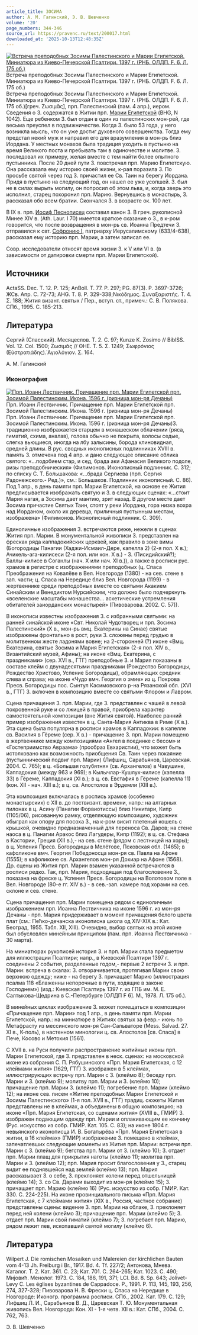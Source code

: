 ```yaml
---
article_title: ЗОСИМА
author: А. М. Гагинский, Э. В. Шевченко
volume: '20'
page_numbers: 344-346
source_url: https://pravenc.ru/text/200017.html
downloaded_at: '2025-10-13T12:48:35Z'
---
```


[![Встреча преподобных Зосимы Палестинского и Марии Египетской. Миниатюра из Киево-Печерской Псалтири. 1397 г. (РНБ. ОЛДП. F. 6. Л. 175 об.)](https://pravenc.ru/data/165/504/1234/i200.jpg "Кликните для увеличения картинки")](https://pravenc.ru/data/165/504/1234/i400.jpg)Встреча преподобных Зосимы Палестинского и Марии Египетской. Миниатюра из Киево-Печерской Псалтири. 1397 г. (РНБ. ОЛДП. F. 6. Л. 175 об.)  
Встреча преподобных Зосимы Палестинского и Марии Египетской. Миниатюра из Киево-Печерской Псалтири. 1397 г. (РНБ. ОЛДП. F. 6. Л. 175 об.)[греч. Ζωσιμᾶς], прп. Палестинский (пам. 4 апр.), иером. Сведения о З. содержатся в Житии прп. [Марии Египетской](<https://pravenc.ru/text/Марии Египетской.html>) (BHG, N 1042). Еще ребенком З. был отдан в один из палестинских мон-рей, где весьма преуспел в подвижничестве. Когда З. было 53 года, у него возникла мысль, что он уже достиг духовного совершенства. Тогда ему предстал некий муж и направил его для вразумления в мон-рь близ Иордана. У местных монахов была традиция уходить в пустыню на время Великого поста и пребывать там в одиночестве и молитве. З. последовал их примеру, желая вместе с тем найти более опытного пустынника. После 20 дней пути З. повстречал прп. Марию Египетскую. Она рассказала ему историю своей жизни, к-рая поразила З. По просьбе святой через год З. причастил ее Св. Таин на берегу Иордана. Придя в пустыню на следующий год, он нашел ее уже усопшей. З. был не в силах вырыть могилу, он попросил об этом льва, и, когда зверь это исполнил, старец похоронил прп. Марию. Вернувшись в монастырь, З. рассказал обо всем братии. Скончался З. в возрасте ок. 100 лет.

В IX в. прп. [Иосиф Песнописец](<https://pravenc.ru/text/Иосиф Песнописец.html>) составил канон З. В греч. рукописной Минее XIV в. (Ath. Laur. I 70) имеется краткое сказание о З., в к-ром говорится, что после возвращения в мон-рь св. Иоанна Предтечи З. отправился к свт. [Софронию I](<https://pravenc.ru/text/Софронию I.html>), патриарху Иерусалимскому (633/4-638), рассказал ему историю прп. Марии, а затем записал ее.

Совр. исследователи относят время жизни З. к V или VI в. (в зависимости от датировки смерти прп. Марии Египетской).

## Источники

ActaSS. Dec. T. 12. P. 125; AnBoll. T. 77. P. 297; PG. 87(3). P. 3697-3726; ЖСв. Апр. С. 72-73; AHG. T. 8. P. 329-338;Νικόδημος. Συναξαριστής. Τ. 4. Σ. 188; Жития визант. святых / Пер., вступ. ст., примеч.: С. В. Полякова. СПб., 1995. С. 185-213.

## Литература

Сергий (Спасский). Месяцеслов. Т. 2. С. 97; Kunze K. Zosimo // BiblSS. Vol. 12. Col. 1500; Ζωσιμᾶς // ΘΗΕ. Τ. 5. Σ. 1249; Σωφρόνιος (Εὐστρατιάδης).῾Αγιολόγιον. Σ. 164.

А. М. Гагинский 

### Иконография

[![Прп. Иоанн Лествичник. Причащение прп. Марии Египетской прп. Зосимой Палестинским. Икона. 1596 г. (ризница мон-ря Дечаны)](https://pravenc.ru/data/114/504/1234/i200.jpg "Кликните для увеличения картинки")](https://pravenc.ru/data/114/504/1234/i400.jpg)Прп. Иоанн Лествичник. Причащение прп. Марии Египетской прп. Зосимой Палестинским. Икона. 1596 г. (ризница мон-ря Дечаны)  
Прп. Иоанн Лествичник. Причащение прп. Марии Египетской прп. Зосимой Палестинским. Икона. 1596 г. (ризница мон-ря Дечаны)З. традиционно изображается старцем в монашеском облачении (ряса, гиматий, схима, аналав), голова обычно не покрыта, волосы седые, слегка вьющиеся, иногда на лбу залысины, борода клиновидная, средней длины. В рус. сводных иконописных подлинниках XVIII в. память З. отмечена под 4 апр. и дано следующее описание облика святого: «…подобием стар, и сед, брада аки Афанасия Великого подоле, ризы преподобническия» (Филимонов. Иконописный подлинник. С. 312; по списку С. Т. Большакова: «...брада Сергиева (прп. Сергия Радонежского.- Ред.)», см.: Большаков. Подлинник иконописный. С. 86). Под 1 апр., в день памяти прп. Марии Египетской, на основе ее Жития предписывается изображать святую и З. в следующих сценах: «…стоит Мария нагая, а Зосима дает мантию, зрит назад. В другом месте дает Зосима причастие Святых Таин, стоят у реки Иордана, гора низка вохра над Иорданом, около их деревца, приличныя пустынным местам, изображена» (Филимонов. Иконописный подлинник. С. 309).

Единоличные изображения З. встречаются реже, нежели в сценах Жития прп. Марии. В монументальной живописи З. представлен на фресках ряда каппадокийских церквей, как правило в зоне вимы (Богородицы Панагии (Хаджи-Исмаил-Дере, капелла 2) (2-я пол. X в.); Ачикель-ага-килисеси (2-я пол. или кон. X в.) - З. (Писидийский?); Баллы-килисе в Соганлы (нач. X или нач. XI в.)), а также в росписи рус. храмов в регистре с изображениями преподобных (ц. Спаса Преображения на Ковалёве в Вел. Новгороде (1380) - на сев. стене в зап. части; ц. Спаса на Нередице близ Вел. Новгорода (1199) - в жертвеннике среди преподобных вместе со святыми Акакием Синайским и Венедиктом Нурсийским, что должно было подчеркнуть «вселенские масштабы монашества… аскетические устремления обитателей заиорданских монастырей» (Пивоварова. 2002. С. 57)).

В иконописи известны изображения З. с избранными святыми: на ранней синайской иконе «Свт. Николай Чудотворец и прп. Зосима Палестинский» (X в., мон-рь вмц. Екатерины на Синае) святые изображены фронтально в рост, руки З. сложены перед грудью в молитвенном жесте ладонями вовне; на 2-сторонней (?) иконе «Вмц. Екатерина, святые Зосима и Мария Египетская» (2-я пол. XIV в., Византийский музей, Афины); на иконе «Вмц. Екатерина, с праздниками» (сер. XVI в., ГТГ) преподобные З. и Мария показаны в составе клейм с двунадесятыми праздниками (Рождество Богородицы, Рождество Христово, Успение Богородицы), обрамляющих средник слева и справа; на иконе «Чудо вмч. Георгия о змие» из ц. Покрова Пресв. Богородицы пос. Сынтул Касимовского р-на Рязанской обл. (XVI в., ГТГ) З. включен в композицию вместе со святыми Флором и Лавром.

Сцена причащения З. прп. Марии, где З. представлен с чашей в левой покровенной руке и со лжицей в правой, приобрела характер самостоятельной композиции (вне Жития святой). Наиболее ранний пример изображения известен в ц. Санта-Мария Антиква в Риме (X в.). Эта сцена была популярна в росписи храмов в Каппадокии: в капелле св. Василия в Гёреме (сер. X в.) - причащение З. прп. Марии помещено в жертвеннике между композициями «Ангел в поединке с бесом» и «Гостеприимство Авраама» (прообраз Евхаристии), что может быть истолковано как возможность приобщения Св. Таин через покаяние (пустыннический подвиг прп. Марии) (Лифшиц, Сарабьянов, Царевская. 2004. С. 765); в ц. «Большая голубятня» (св. Архангелов) в Чавушине, Каппадокия (между 963 и 969); в Кылычлар-Кушлук-килисе (капелла 33) в Гёреме, Каппадокия (XI в.); в ц. св. Евстафия в Гёреме (капелла 11) (кон. XII - нач. XIII в.); в ц. св. Апостолов в Эрдемли (XIII в.).

Эта композиция включалась в роспись храмов (особенно монастырских) с XII в. до поствизант. времени, напр.: на алтарных пилонах в ц. Асину (Панагии Форвиотиссы) близ Никитари, Кипр (1105/06), рисованную рамку, отделяющую композицию, художник обыграл как опору для посоха З., на к-ром висит плетеный кошель с крышкой, очевидно предназначенный для переноса Св. Даров; на стене наоса в ц. Панагии Аракос близ Лагудеры, Кипр (1192); в ц. св. Стефана в Кастории, Греция (XII в.),- на сев. стене (рядом с лестницей на хоры); в ц. Успения Пресв. Богородицы в Мелётове, Псковская обл. (1465); в кафоликоне вмч. Георгия Победоносца мон-ря св. Павла на Афоне (1555); в кафоликоне св. Архангелов мон-ря Дохиар на Афоне (1568). Др. сцены из Жития прп. Марии взамен указанной встречаются в росписи редко. Так, прп. Мария, подходящая под благословение З., показана на фреске ц. Успения Пресв. Богородицы на Волотовом поле в Вел. Новгороде (80-е гг. XIV в.) - в сев.-зап. камере под хорами на сев. склоне и сев. стене.

Сцена причащения прп. Марии помещена рядом с единоличным изображением прп. Иоанна Лествичника на иконе 1596 г. из мон-ря Дечаны - прп. Мария придерживает в момент причащения белого цвета плат (см.: Пећко-дечанска иконописна школа од XIV-XIX в.: Кат. Београд, 1955. Табл. XII, XIII). Очевидно, выбор святых на этой иконе был обусловлен минейным принципом (пам. прп. Иоанна Лествичника - 30 марта).

На миниатюрах рукописей история З. и прп. Марии стала предметом для иллюстрации Псалтири; напр., в Киевской Псалтири 1397 г. соединены 2 события, разделенные годом,- первые 2 встречи З. и прп. Марии: встреча в скалах: З. отворачивается, протягивая Марии свою верхнюю одежду; ниже - на берегу З. причащает Марию (иллюстрация псалма 118 «Блаженны непорочные в пути, ходящие в законе Господнем») (изд.: Киевская Псалтирь 1397 г. из ГПБ им. М. Е. Салтыкова-Щедрина в С.-Петербурге [ОЛДП F 6]. М., 1978. Л. 175 об.).

В минейных циклах изображение З. может помещаться в композиции «Причащение прп. Марии» под 1 апр., в день памяти прп. Марии Египетской, напр.: на миниатюре в Житиях святых за февр.- июнь по Метафрасту из мессинского мон-ря Сан-Сальваторе (Mess. Salvad. 27. XI в., К-поль), в настенном минологии ц. св. Апостолов [св. Спаса] в Пече, Косово и Метохия (1561).

С XVII в. на Руси получили распространение житийные иконы прп. Марии Египетской, где З. представлен в неск. сценах: на московской иконе из собрания С. П. Рябушинского «Прп. Мария Египетская, с 12 клеймами жития» (1629, ГТГ) З. изображен в 5 клеймах, иллюстрирующих встречу прп. Марии с З. (клеймо 8); беседу прп. Марии и З. (клеймо 9); молитву прп. Марии и З. (клеймо 10); причащение прп. Марии З. (клеймо 11); погребение прп. Марии (клеймо 12); на иконе сев. писем «Житие преподобных Марии Египетской и Зосимы Палестинского» (1-я пол. XVII в., ГТГ) традиц. сюжеты Жития представлены не в клеймах, а объединены в общую композицию; на иконе «Прп. Мария Египетская, со сценами жития» (XVIII в., ГМИР) З. изображен подающим одежду прп. Марии и оплакивающим ее кончину (Рус. искусство из собр. ГМИР. Кат. 105. С. 83); на иконе 1804 г. невьянского иконописца И. В. Богатырёва «Прп. Мария Египетская в житии, в 16 клеймах» (ГМИР) изображение З. помещено в клеймах, запечатлевших следующие моменты из Жития прп. Марии: встречи прп. Марии с З. (клеймо 9); бегства прп. Марии от З. (клеймо 10); З. отдает прп. Марии плащ для прикрытия наготы (клеймо 11); молитва прп. Марии и З. (клеймо 12); прп. Мария просит благословения у З., старец видит ее поднявшейся над землей (клеймо 13); прп. Мария рассказывает З. о себе, З. преклоняет колени перед отшельницей (клеймо 14); З. со Св. Дарами выходит из мон-ря (клеймо 15); З. причащает прп. Марию (клеймо 16) (Рус. искусство из собр. ГМИР. Кат. 330. С. 224-225). На иконе провинциального письма «Прп. Мария Египетская, с 7 клеймами жития» (XIX в., Россия, частное собрание) представлены сцены: видение З. прп. Марии на облаке, З. преклоняет перед ней колени (клеймо 3); причащение прп. Марии (клеймо 5); З. отдает прп. Марии свой гиматий (клеймо 7); З. погребает прп. Марию, рядом лежит лев, ископавший святой могилу (клеймо 6).

## Литература

Wilpert J. Die romischen Mosaiken und Malereien der kirchlichen Bauten vom 4-13 Jh. Freiburg i Br., 1917. Bd. 4. Tf. 227/2; Антонова, Мнева. Каталог. Т. 2. Кат. 361. С. 23; Кат. 701. С. 264-265; Кат. 1023. С. 490; Миjовић. Менолог. 1973. С. 184, 186, 191, 371; LCI. Bd. 8. Sp. 643; Jolivet-Levy C. Les églises byzantines de Cappadoce. P., 1991. P. 113, 145, 193, 256, 274, 327-328; Пивоварова Н. В. Фрески ц. Спаса на Нередице в Новгороде: Иконогр. программа росписи. СПб., 2002. Кат. 179. С. 129; Лифшиц Л. И., Сарабьянов В. Д., Царевская Т. Ю. Монументальная живопись Вел. Новгорода: Кон. XI - 1-я четв. XII в.: Кат. СПб., 2004. С. 762, 763.

Э. В. Шевченко
